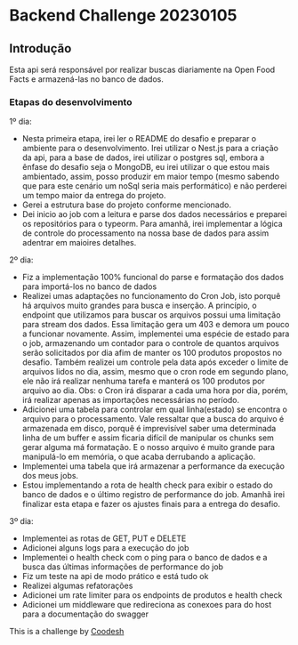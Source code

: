 # Backend Challenge 20230105

## Introdução

Esta api será responsável por realizar buscas diariamente na Open Food Facts e armazená-las no banco de dados.

### Etapas do desenvolvimento

1º dia:
- Nesta primeira etapa, irei ler o README do desafio e preparar o ambiente para o desenvolvimento. Irei utilizar o Nest.js para a criação da api, para a base de dados, irei utilizar o postgres sql, embora a ênfase do desafio seja o MongoDB, eu irei utilizar o que estou mais ambientado, assim, posso produzir em maior tempo (mesmo sabendo que para este cenário um noSql seria mais performático) e não perderei um tempo maior da entrega do projeto.
- Gerei a estrutura base do projeto conforme mencionado.
- Dei inicio ao job com a leitura e parse dos dados necessários e preparei os repositórios para o typeorm. Para amanhã, irei implementar a lógica de controle do processamento na nossa base de dados para assim adentrar em maioires detalhes.

2º dia:
- Fiz a implementação 100% funcional do parse e formatação dos dados para importá-los no banco de dados
- Realizei umas adaptações no funcionamento do Cron Job, isto porquê há arquivos muito grandes para busca e inserção. A princípio, o endpoint que utilizamos para buscar os arquivos possui uma limitação para stream dos dados. Essa limitação gera um 403 e demora um pouco a funcionar novamente. Assim, implementei uma espécie de estado para o job, armazenando um contador para o controle de quantos arquivos serão solicitados por dia afim de manter os 100 produtos propostos no desafio. Também realizei um controle pela data após exceder o limite de arquivos lidos no dia, assim, mesmo que o cron rode em segundo plano, ele não irá realizar nenhuma tarefa e manterá os 100 produtos por arquivo ao dia. Obs: o Cron irá disparar a cada uma hora por dia, porém, irá realizar apenas as importações necessárias no período.
- Adicionei uma tabela para controlar em qual linha(estado) se encontra o arquivo para o processamento. Vale ressaltar que a busca do arquivo é armazenada em disco, porquê é imprevisível saber uma determinada linha de um buffer e assim ficaria difícil de manipular os chunks sem gerar alguma má formatação. E o nosso arquivo é muito grande para manipulá-lo em memória, o que acaba derrubando a aplicação.
- Implementei uma tabela que irá armazenar a performance da execução dos meus jobs.
- Estou implementando a rota de health check para exibir o estado do banco de dados e o último registro de performance do job. Amanhã irei finalizar esta etapa e fazer os ajustes finais para a entrega do desafio.

3º dia:
- Implementei as rotas de GET, PUT e DELETE
- Adicionei alguns logs para a execução do job
- Implementei o health check com o ping para o banco de dados e a busca das últimas informações de performance do job
- Fiz um teste na api de modo prático e está tudo ok
- Realizei algumas refatorações
- Adicionei um rate limiter para os endpoints de produtos e health check
- Adicionei um middleware que redireciona as conexoes para do host para a documentação do swagger




This is a challenge by [Coodesh](coodesh.com)




